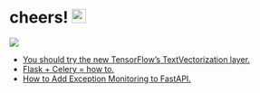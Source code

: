 
<div align="left">   
   <h1>cheers! <img src="https://media.giphy.com/media/hvRJCLFzcasrR4ia7z/giphy.gif" width="25px"></h1> 
</div>

<img src="https://www.honeybadger.io/images/headshots/stefanofrassetto.png?1685324456" />



<div>
   <ul>
      <li><a href="https://towardsdatascience.com/you-should-try-the-new-tensorflows-textvectorization-layer-a80b3c6b00ee">You should try the new TensorFlow’s TextVectorization layer.</a></li>
      <li><a href="https://medium.com/@frassetto.stefano/flask-celery-howto-d106958a15fe">Flask + Celery = how to.</a></li>
      <li><a href="https://www.honeybadger.io/blog/honeybadger-fastapi-python/">How to Add Exception Monitoring to FastAPI.</a></li>
   </ul>
</div>

<!--
**stefanondisponibile/stefanondisponibile** is a ✨ _special_ ✨ repository because its `README.md` (this file) appears on your GitHub profile.

Here are some ideas to get you started:

- 🔭 I’m currently working on ...
- 🌱 I’m currently learning ...
- 👯 I’m looking to collaborate on ...
- 🤔 I’m looking for help with ...
- 💬 Ask me about ...
- 📫 How to reach me: ...
- 😄 Pronouns: ...
- ⚡ Fun fact: ...
-->
